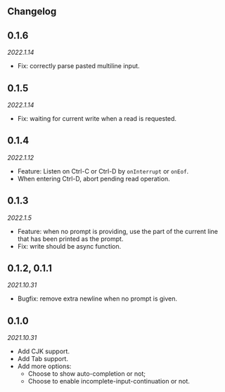## Changelog

## 0.1.6
*2022.1.14*
- Fix: correctly parse pasted multiline input.

## 0.1.5
*2022.1.14*
- Fix: waiting for current write when a read is requested.

## 0.1.4
*2022.1.12*

- Feature: Listen on Ctrl-C or Ctrl-D by `onInterrupt` or `onEof`.
- When entering Ctrl-D, abort pending read operation.

## 0.1.3
*2022.1.5*

- Feature: when no prompt is providing, use the part of the current line that has been printed as the prompt.
- Fix: write should be async function.

## 0.1.2, 0.1.1
*2021.10.31*

- Bugfix: remove extra newline when no prompt is given.

## 0.1.0
*2021.10.31*

- Add CJK support.
- Add Tab support.
- Add more options: 
    - Choose to show auto-completion or not;
    - Choose to enable incomplete-input-continuation or not.

